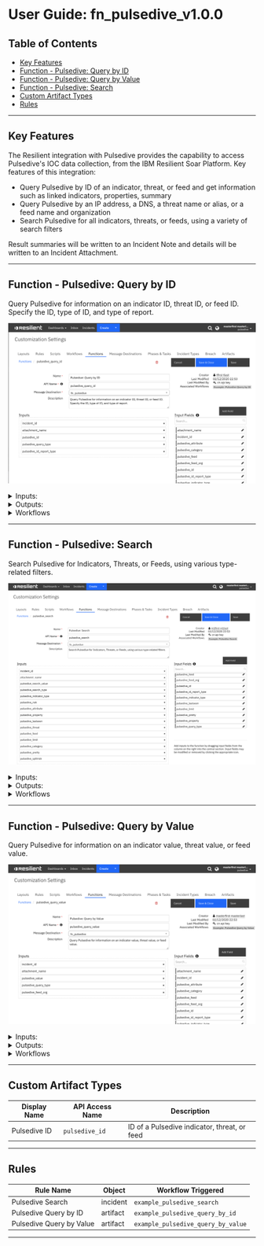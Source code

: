 <!--
  This User README.md is generated by running:
  "resilient-sdk docgen -p fn_pulsedive --user-guide"

  It is best edited using a Text Editor with a Markdown Previewer. VS Code
  is a good example. Checkout https://guides.github.com/features/mastering-markdown/
  for tips on writing with Markdown

  If you make manual edits and run docgen again, a .bak file will be created

  Store any screenshots in the "doc/screenshots" directory and reference them like:
  ![screenshot: screenshot_1](./screenshots/screenshot_1.png)
-->

# **User Guide:** fn_pulsedive_v1.0.0

## Table of Contents
- [Key Features](#key-features)
- [Function - Pulsedive: Query by ID](#function---pulsedive-query-by-id)
- [Function - Pulsedive: Query by Value](#function---pulsedive-query-by-value)
- [Function - Pulsedive: Search](#function---pulsedive-search)
- [Custom Artifact Types](#custom-artifact-types)
- [Rules](#rules)

---

## Key Features
The Resilient integration with Pulsedive provides the capability to access Pulsedive's
IOC data collection, from the IBM Resilient Soar Platform. Key features of this integration:
* Query Pulsedive by ID of an indicator, threat, or feed and get information such as linked indicators, 
properties, summary
* Query Pulsedive by an IP address, a DNS, a threat name or alias, or a feed name and organization
* Search Pulsedive for all indicators, threats, or feeds, using a variety of search filters

Result summaries will be written to an Incident Note and details will be written to an Incident Attachment.

---

## Function - Pulsedive: Query by ID
Query Pulsedive for information on an indicator ID, threat ID, or feed ID. Specify the ID, type of ID, and type of report.

 ![screenshot: fn-query-id ](./screenshots/fn_query_id.png)

<details><summary>Inputs:</summary>
<p>

| Name | Type | Required | Example | Tooltip |
| ---- | :--: | :------: | ------- | ------- |
| `pulsedive_query_type` | `select` | Yes | `Indicator` | Specify the type of ID or Value: Indicator, Threat, or Feed |
| `pulsedive_id` | `number` | Yes | `12345` | Enter a Pulsedive Indicator ID, Threat ID, or Feed ID |
| `pulsedive_id_report_type` | `select` | Yes | `By ID` | Select the report desired, based on the Indicator ID, Threat ID, or Feed ID |
| `attachment_name` | `text` | No | `e.g., pulsedive_ind_12345_byid.txt` | Name of attachment: full api response will be written to this file |

</p>
</details>

<details><summary>Outputs:</summary>
<p>


```python
results = {
    "iid": 2,
    "type": "domain",
    "indicator": "alvoportas.com.br",
    "risk": "low",
    "risk_recommended": "low",
    "manualrisk": 0,
    "retired": "No recent activity",
    "stamp_added": "2017-09-27 18:11:38",
    "stamp_updated": "2019-11-11 20:47:04",
    "stamp_seen": "2019-06-30 17:29:31",
    "stamp_probed": "2019-06-30 17:29:33",
    "stamp_retired": "2019-10-03 01:39:22",
    "recent": 0,
    "riskfactors": [
        {
            "rfid": 2,
            "description": "found in third-party feeds",
            "risk": "medium"
        },
        ...
    ]
    ...    
}
```

</p>
</details>

<details><summary>Workflows</summary>

  <details><summary>Example Pre-Process Script:</summary>
  <p>

  ```python
  inputs.incident_id = incident.id

# custom artifact of type integer
inputs.pulsedive_id = artifact.value

# id type: indicator, threat, or feed
inputs.pulsedive_query_type = rule.properties.pulsedive_query_type

# report type: recent info, links, summary, history 
inputs.pulsedive_id_report_type = rule.properties.pulsedive_id_report_type
  ```

  </p>
  </details>

  <details><summary>Example Post-Process Script:</summary>
  <p>

  ```python
  # Get the results and post a summary to an incident note
summary = {}
for x in results["content"].keys():
  if x in ["iid", "tid", "fid", "indicator", "threat", "feed", "organization", "type", "risk", "stamp_updated"]:
    summary[x] = results["content"][x]

# create text for summary counts
count_text = ""
for y in results["counts"].keys():
  count_text += "{} count: {} \n".format(y, results["counts"][y])

note_text = u"Pulsedive {} query results on ID '{}': \n \
GET url: {} \n \
=== Summary: \n{}\n \
counts: \n{}\n \
For full dataset, see attachment '{}'".format(
results["fn_inputs"]["query_type"], results["fn_inputs"]["query_id"], 
results["url"], summary, count_text, results["fn_inputs"]["attachment_name"]
)

# Create note text
note = helper.createPlainText(note_text)

# Create incident note
incident.addNote(note)

  ```

  </p>
  </details>

</details>

---
## Function - Pulsedive: Search
Search Pulsedive for Indicators, Threats, or Feeds, using various type-related filters.

 ![screenshot: fn-search ](./screenshots/fn_search.png)

<details><summary>Inputs:</summary>
<p>

| Name | Type | Required | Example | Tooltip |
| ---- | :--: | :------: | ------- | ------- |
| `attachment_name` | `text` | No | `e.g., my_pulsedive_attachment.txt` | Name of attachment: full api response will be written to this file |
| `incident_id` | `number` | Yes | `-` | - |
| `pulsedive_attribute` | `text` | No | `e.g., http, https, 443, jQuery UI, Java, Google Analytics, Subdomain, Name Server` | For Pulsedive Search on Indicators or Threats, enter comma-separated values for ports, protocols, and technology. |
| `pulsedive_category` | `multiselect` | No | `-` | For Pulsedive Search on Threats or Feeds, filter by one or more categories. |
| `pulsedive_export` | `select` | No | `-` | Exports Indicator search results to a CSV file |
| `pulsedive_feed` | `text` | No | `e.g., zeus bad domains, zeus bad ips` | For Pulsedive Search on Indicators, enter comma-separated values for feed names. |
| `pulsedive_indicator_type` | `multiselect` | No | `-` | For Pulsedive Search on Indicators, choose any of the indicator types. |
| `pulsedive_lastseen` | `select` | No | `-` | For Pulsedive Search on Indicators, "lastseen" can be "day", "week", "month", or left empty for all-time. |
| `pulsedive_limit` | `select` | No | `-` | For Pulsedive Search on Indicators, results "limit" can be "hundred", "thousand", "tenthousand".  |
| `pulsedive_pretty` | `select` | No | `-` | Option to pretty-print json output in attachment |
| `pulsedive_property` | `text` | No | `-` | - |
| `pulsedive_risk` | `multiselect` | No | `-` | For Pulsedive Search on Indicators or Threats, filter by risk type(s). |
| `pulsedive_search_type` | `select` | No | `-` | Select the type of search to perform on Pulsedive. |
| `pulsedive_search_value` | `text` | No | `-` | Enter a string to search on |
| `pulsedive_splitrisk` | `select` | No | `-` | Option to split out indicator counts by risk |
| `pulsedive_threat` | `text` | No | `e.g., zeus, banjori` | For Pulsedive Search on Indicators, enter comma-separated values of threat names. |

</p>
</details>

<details><summary>Outputs:</summary>
<p>

```python
results = {
    ...
    {
        "iid": 1446,
        "indicator": "156.67.106.30",
        "type": "ip",
        "risk": "low",
        "stamp_updated": "2020-03-19 14:23:00",
        "stamp_seen": "2020-03-19 14:22:59",
        "summary": {
            "properties": {
                "geo": {
                    "country": "Poland",
                    "city": "Krapkowice",
                    "org": "Krapkowickie Sieci Internetowe sc",
                    "region": "Opole Voivodeship",
                    "countrycode": "PL"
                }
            }
        }
    },
    ...
}
```

</p>
</details>

<details><summary>Workflows</summary>

  <details><summary>Example Pre-Process Script:</summary>
  <p>

  ```python
  
inputs.incident_id = incident.id
inputs.attachment_name = rule.properties.attachment_name
inputs.pulsedive_attribute = rule.properties.pulsedive_attribute
inputs.pulsedive_indicator_type = rule.properties.pulsedive_indicator_type
inputs.pulsedive_category = rule.properties.pulsedive_category
inputs.pulsedive_feed = rule.properties.pulsedive_feed
inputs.pulsedive_limit = rule.properties.pulsedive_limit
inputs.pulsedive_lastseen = rule.properties.pulsedive_lastseen
inputs.pulsedive_pretty = rule.properties.pulsedive_pretty
inputs.pulsedive_property = rule.properties.pulsedive_property
inputs.pulsedive_risk = rule.properties.pulsedive_risk
inputs.pulsedive_search_type = rule.properties.pulsedive_search_type
inputs.pulsedive_search_value = rule.properties.pulsedive_search_value
inputs.pulsedive_splitrisk = rule.properties.pulsedive_splitrisk
inputs.pulsedive_threat = rule.properties.pulsedive_threat

  ```

  </p>
  </details>

  <details><summary>Example Post-Process Script:</summary>
  <p>

  ```python
# get results and post summary to incident note
search_type = results.get("resp_json")["inputs"]["pulsedive_search_type"]["name"] if not None else "n/a"
return_limit = results.get("resp_json")["inputs"]["pulsedive_limit"]["name"] if not None else "n/a"
time_frame = results.get("resp_json")["inputs"]["pulsedive_lastseen"]["name"] if not None else "n/a"
risk_filter = [str(x["name"]) for x in results.get("resp_json")["inputs"]["pulsedive_risk"]]
categories = [str(x["name"]) for x in results.get("resp_json")["inputs"]["pulsedive_category"]]

count = len(results.get("resp_json")["content"]["results"])

# create text for summary results
note_text = u"<p>Pulsedive <b>{}</b> search results:</p> \
<p><b>time frame:</b> {}</p> \
<p><b>risk filter</b> {}</p> \
<p><b>categories</b> {}</p> \
<p><b>max # of returned data</b> {}</p> \
<p><b>Results count:</b> {}</p> \n \
<p>See attachment <b>'{}'</b> for full dataset</p> \n \
".format(str(search_type), str(time_frame), risk_filter, categories, str(return_limit), count, 
results.get("att_name"))

# append link for exporting results to CSV (for Indicator search only)
if results["search_type"] == "Indicator":
  export_url = u"""<a href='{}{}' target='blank'>here</a>""".format(results["request_url"], "&export=1")
  note_text += "Click {} to export results to CSV".format(export_url)

# Create note text
note = helper.createRichText(note_text)

# Create incident note
incident.addNote(note)
  ```

  </p>
  </details>

</details>

---
## Function - Pulsedive: Query by Value
Query Pulsedive for information on an indicator value, threat value, or feed value.

 ![screenshot: fn-pulsedive-query-by-value ](./screenshots/fn_query_val.png)

<details><summary>Inputs:</summary>
<p>

| Name | Type | Required | Example | Tooltip |
| ---- | :--: | :------: | ------- | ------- |
| `attachment_name` | `text` | No | `e.g., my_pulsedive_attachment.txt` | Name of attachment: full api response will be written to this file |
| `incident_id` | `number` | Yes | `-` | - |
| `pulsedive_feed_org` | `text` | No | `(for Feed ID only)` | For queries by Feed ID, provide the feed organization. |
| `pulsedive_query_type` | `select` | Yes | `-` | Specify the type of ID or Value: Indicator, Threat, or Feed |
| `pulsedive_value` | `text` | Yes | `e.g.: "someDNS.com", "someThreatName", "known feed"` | Enter an Indicator DNS or ip address, Threat Name, or Feed Name and Organization |

</p>
</details>

<details><summary>Outputs:</summary>
<p>

```python
results = {
    {
        "iid": 2,
        "type": "domain",
        "indicator": "alvoportas.com.br",
        "risk": "low",
        "risk_recommended": "low",
        "manualrisk": 0,
        "retired": "No recent activity",
        "stamp_added": "2017-09-27 18:11:38",
        "stamp_updated": "2019-11-11 20:47:04",
        "stamp_seen": "2019-06-30 17:29:31",
        "stamp_probed": "2019-06-30 17:29:33",
        "stamp_retired": "2019-10-03 01:39:22",
        "recent": 0,
        "riskfactors": [
            {
                "rfid": 2,
                "description": "found in third-party feeds",
                "risk": "medium"
            },
            ...
        ],
        ...
    },   
    ...
}
```

</p>
</details>

<details><summary>Workflows</summary>

  <details><summary>Example Pre-Process Script:</summary>
  <p>

  ```python
  # artifact value = Indicator ip address or DNS, Threat name (string), or Feed name and organization
inputs.incident_id = incident.id
inputs.attachment_name = rule.properties.attachment_name
inputs.pulsedive_value = artifact.value
inputs.pulsedive_query_type = rule.properties.pulsedive_query_type
inputs.pulsedive_feed_org = rule.properties.pulsedive_feed_organization
  ```

  </p>
  </details>

  <details><summary>Example Post-Process Script:</summary>
  <p>

  ```python
  # Get results and post to an incident note
summary = {}
for x in results["content"].keys():
  if x in ["iid", "tid", "fid", "indicator", "threat", "feed", "organization", "type", "risk", "stamp_updated"]:
    summary[x] = results["content"][x]
  
note_text = u"Pulsedive {} query results on '{}': \n \
GET url: {} \n \
request params: {} \n \
=== Summary: \n{}\n \
For full dataset, see attachment '{}'".format(
results["fn_inputs"]["query_type"], results["fn_inputs"]["value"], 
results["url"], results["request_parameters"], summary, results["fn_inputs"]["attachment_name"])

# Create note text
note = helper.createPlainText(note_text)

# Create incident note
incident.addNote(note)


  ```

  </p>
  </details>

</details>

---



## Custom Artifact Types
| Display Name | API Access Name | Description |
| ------------ | --------------- | ----------- |
| Pulsedive ID | `pulsedive_id` | ID of a Pulsedive indicator, threat, or feed |

---

## Rules
| Rule Name | Object | Workflow Triggered |
| --------- | ------ | ------------------ |
| Pulsedive Search | incident | `example_pulsedive_search` |
| Pulsedive Query by ID | artifact | `example_pulsedive_query_by_id` |
| Pulsedive Query by Value | artifact | `example_pulsedive_query_by_value` |

---

<!--
## Inform Resilient Users
  Use this section to optionally provide additional information so that Resilient playbook 
  designer can get the maximum benefit of your integration.
-->